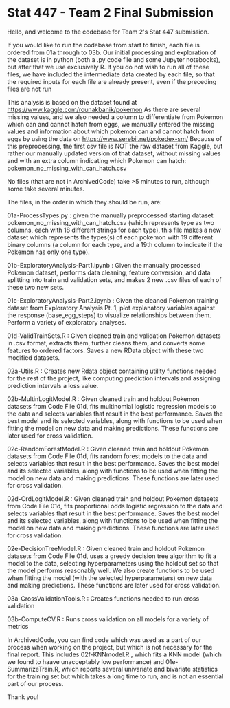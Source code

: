 # Stat 447 - Team 2 Final Submission

Hello, and welcome to the codebase for Team 2's Stat 447 submission.

If you would like to run the codebase from start to finish, each
file is ordered from 01a through to 03b. Our initial processing and
exploration of the dataset is in python (both a .py code file and some Jupyter notebooks), 
but after that we use exclusively R. If you do not wish to run all of these files, 
we have included the intermediate data created by each file, so that the required inputs 
for each file are already present, even if the preceding files are not run

This analysis is based on the dataset found at https://www.kaggle.com/rounakbanik/pokemon
As there are several missing values, and we also needed a column to differentiate from 
Pokemon which can and cannot hatch from eggs, we manually entered the missing values
and information about which pokemon can and cannot hatch from eggs by using the data
on https://www.serebii.net/pokedex-sm/
Because of this preprocessing, the first csv file is NOT the raw dataset from Kaggle,
but rather our manually updated version of that dataset, without missing values and with
an extra column indicating which Pokemon can hatch: pokemon_no_missing_with_can_hatch.csv

No files (that are not in ArchivedCode) take >5 minutes to run, although some take several minutes. 

The files, in the order in which they should be run, are:

01a-ProcessTypes.py : given the manually preprocessed starting dataset pokemon_no_missing_with_can_hatch.csv 
(which represents type as two columns, each with 18 different strings for each type), 
this file makes a new dataset which represents the types(s) of each pokemon with 19 different binary columns 
(a column for each type, and a 19th column to indicate if the Pokemon has only one type).

01b-ExploratoryAnalysis-Part1.ipynb : Given the manually processed Pokemon dataset, performs 
data cleaning, feature conversion, and data splitting into train and validation sets, 
and makes 2 new .csv files of each of these two new sets.

01c-ExploratoryAnalysis-Part2.ipynb : Given the cleaned Pokemon training dataset from 
Exploratory Analysis Pt. 1, plot explanatory variables against the response 
(base_egg_steps) to visualize relationships between them. Perform a variety of exploratory analyses.

01d-ValidTrainSets.R : Given cleaned train and validation Pokemon datasets in .csv format, extracts them, 
further cleans them, and converts some features to ordered factors. Saves a new RData object with these 
two modified datasets.

02a-Utils.R : Creates new Rdata object containing utility functions needed for the rest of the project, like
computing prediction intervals and assigning prediction intervals a loss value.

02b-MultinLogitModel.R : Given cleaned train and holdout Pokemon datasets from Code File 01d, fits multinomial logistic regression models to the data and selects
variables that result in the best performance. Saves the best model and its selected variables, along with functions to be used 
when fitting the model on new data and making predictions. These functions are later used for cross validation.

02c-RandomForestModel.R : Given cleaned train and holdout Pokemon datasets from Code File 01d, fits random forest models to the data and selects
variables that result in the best performance. Saves the best model and its selected variables, along with functions to be used 
when fitting the model on new data and making predictions. These functions are later used for cross validation.

02d-OrdLogitModel.R : Given cleaned train and holdout Pokemon datasets from Code File 01d, fits proportional odds logistic regression to the data and selects
variables that result in the best performance. Saves the best model and its selected variables, along with functions to be used 
when fitting the model on new data and making predictions. These functions are later used for cross validation.

02e-DecisionTreeModel.R : Given cleaned train and holdout Pokemon datasets from Code File 01d, uses a greedy decision tree algorithm to fit a model to the data, 
selecting hyperparameters using the holdout set so that the model performs reasonably well. We also create functions to be used 
when fitting the model (with the selected hyperparameters) on new data and making predictions. These functions are later used for cross validation.

03a-CrossValidationTools.R : Creates functions needed to run cross validation

03b-ComputeCV.R : Runs cross validation on all models for a variety of metrics

In ArchivedCode, you can find code which was used as a part of our process when working
on the project, but which is not necessary for the final report. This includes 02f-KNNmodel.R ,
which fits a KNN model (which we found to haave unacceptably low performance) and 01e-SummarizeTrain.R, 
which reports several univariate and bivariate statistics for the training set but which takes
a long time to run, and is not an essential part of our process.

Thank you!
